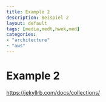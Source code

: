 ```yaml
---
title: Example 2
description: Beispiel 2
layout: default
tags: [media,medt,hwek,med]
categories:
- "architecture"
- "aws"
---
```



# Example 2

https://jekyllrb.com/docs/collections/